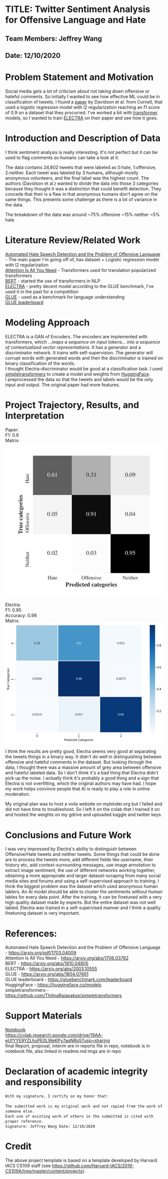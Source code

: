 # TITLE: Twitter Sentiment Analysis for Offensive Language and Hate
## Team Members: Jeffrey Wang
## Date: 12/10/2020

# Problem Statement and Motivation
Social media gets a lot of criticism about not taking down offensive or hateful comments. So initially I wanted to see how effective ML could be in classification of tweets. I found a [paper](https://arxiv.org/pdf/1703.04009) by Davidson et al. from Cornell, that used a logistic regression model with l2 regularization reaching an f1 score of 0.9 on a dataset that they procurred. I've worked a bit with [transformer](https://arxiv.org/abs/1706.03762) models, so I wanted to train [ELECTRA](https://arxiv.org/abs/2003.10555) on their paper and see how it goes.

# Introduction and Description of Data
I think sentiment analysis is really interesting. It's not perfect but it can be used to flag comments so humans can take a look at it.

The data contains 24,802 tweets that were labeled as 0:hate, 1:offensive, 2:neither. Each tweet was labeled by 3 humans, although mostly anonymous volunteers, and the final label was the highest count. The authors (Davidson et al.) wanted to divide the data into those 3 categories because they thought it was a distinction that could benefit detection. They concede that their is a flaw in that anonymous humans don't agree on the same things. This presents some challenge as there is a lot of variance in the data.

The breakdown of the data was around ~75% offensive ~15% neither ~5% hate

# Literature Review/Related Work 

[Automated Hate Speech Detection and the Problem of Offensive Language](https://arxiv.org/pdf/1703.04009) - The main paper I'm going off of, has dataset + Logistic regression model with l2 regularization  
[Attention Is All You Need](https://arxiv.org/abs/1706.03762) - Transformers used for translation popularized transformers  
[BERT](https://arxiv.org/abs/1810.04805) - started the use of transformers in NLP  
[ELECTRA](https://arxiv.org/abs/2003.10555) - pretty decent model according to the GLUE benchmark, I've used it in the past for a competition  
[GLUE](https://arxiv.org/abs/1804.07461) - used as a benchmark for language understanding  
[GLUE leaderboard](https://gluebenchmark.com/leaderboard)

# Modeling Approach

ELECTRA is a GAN of Encoders. The encoders are implemented with transformers, which *...maps a sequence on input tokens... into a sequence of contextualized vector representations*. It has a generator and a discriminator network. It trains with self-supervision. The generator will corrupt words with generated words and then the discriminator is trained on binary classification of the words.  
I thought Electra-discriminator would be good at a classification task. I used [simpletransformers](https://github.com/ThilinaRajapakse/simpletransformers) to create a model and weights from [HuggingFace](https://huggingface.co/models).  
I preprocessed the data so that the tweets and labels would be the only input and output. The original paper had more features.

# Project Trajectory, Results, and Interpretation 

Paper:  
F1: 0.9  
Matrix:  
![Original Paper Confusion Matrix](https://github.com/cpsc6300/course-project-j/blob/main/paper_matrix.jpg)

Electra:  
F1: 0.95  
Accuracy: 0.98  
Matrix:  
![Electra's Confusion Matrix](https://github.com/cpsc6300/course-project-j/blob/main/electra_matrix-redo)

I think the results are pretty good, Electra seems very good at separating the tweets things in a binary way. It didn't do well in distinguishing between offensive and hateful comments in the dataset. But looking through the data, I thought there was a massive amount of grey area between offensive and hateful labeled data. So I don't think it's a bad thing that Electra didn't pick up the noise. I actually think it's probably a good thing and a sign that Electra is not overfitting, which the original authors may have had. I hope my work helps convince people that AI is ready to play a role in online moderation.

My original plan was to host a voila website on mybinder.org but I failed and did not have time to troubleshoot.
So I left it on the colab that I trained it on and hosted the weights on my gdrive and uploaded kaggle and twitter keys.

# Conclusions and Future Work

I was very impressed by Electra's ability to distinguish between Offensive/Hate tweets and neither tweets. Some things that could be done are to process the tweets more, add different fields like username, their history etc, add context-surrounding messages, use image annotation to extract image sentiment, the use of different networks working together, obtaining a more appropriate and larger dataset-scraping from many social media sites and forums and using a self-supervised approach to training. I think the biggest problem was the dataset which used anonymous human lablers. An AI model should be able to cluster the sentiments without human lables for every data point. After the training, it can be finetuned with a very high quality dataset made by experts. But the entire dataset was not well labled. Electra was trained in a self-supervised manner and I think a quality finetuning dataset is very important.  

# References:
Automated Hate Speech Detection and the Problem of Offensive Language - https://arxiv.org/pdf/1703.04009  
Attention Is All You Need - https://arxiv.org/abs/1706.03762  
BERT - https://arxiv.org/abs/1810.04805  
ELECTRA - https://arxiv.org/abs/2003.10555  
GLUE - https://arxiv.org/abs/1804.07461  
GLUE leaderboard - https://gluebenchmark.com/leaderboard  
HuggingFace - https://huggingface.co/models  
simpletransformers - https://github.com/ThilinaRajapakse/simpletransformers  

# Support Materials
[Notebook](https://colab.research.google.com/drive/19AA-eUfYYE9YZLhuPE0LWeKPy7aqNRq5?usp=sharing)  
https://colab.research.google.com/drive/19AA-eUfYYE9YZLhuPE0LWeKPy7aqNRq5?usp=sharing  
final Report, proposal, interim are in reports file in repo, notebook is in notebook file, also linked in readme.md
imgs are in repo  

# Declaration of academic integrity and responsibility

```
With my signature, I certify on my honor that:

The submitted work is my original work and not copied from the work of someone else.
Each use of existing work of others in the submitted is cited with proper reference.
Signature: Jeffrey Wang Date: 12/10/2020
```

# Credit
The above project template is based on a template developed by Harvard IACS CS109 staff (see https://github.com/Harvard-IACS/2019-CS109A/tree/master/content/projects).
